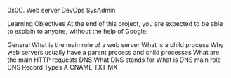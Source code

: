 0x0C. Web server
DevOps
SysAdmin

Learning Objectives
At the end of this project, you are expected to be able to explain to anyone, without the help of Google:

General
What is the main role of a web server
What is a child process
Why web servers usually have a parent process and child processes
What are the main HTTP requests
DNS
What DNS stands for
What is DNS main role
DNS Record Types
A
CNAME
TXT
MX